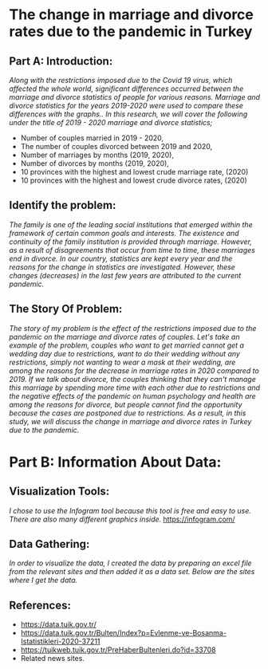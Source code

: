 # The change in marriage and divorce rates due to the pandemic in Turkey
## Part A: Introduction:
*Along with the restrictions imposed due to the Covid 19 virus, which affected the whole world, significant differences occurred between the marriage and divorce statistics of people for various reasons. 
Marriage and divorce statistics for the years 2019-2020 were used to compare these differences with the graphs..
In this research, we will cover the following under the title of 2019 - 2020 marriage and divorce statistics;*

* Number of couples married in 2019 - 2020,
* The number of couples divorced between 2019 and 2020,
* Number of marriages by months (2019, 2020),
* Number of divorces by months (2019, 2020),
* 10 provinces with the highest and lowest crude marriage rate, (2020)
* 10 provinces with the highest and lowest crude divorce rates, (2020)

## Identify the problem:
*The family is one of the leading social institutions that emerged within the framework of certain common goals and interests. The existence and continuity of the family institution is provided through marriage. However, as a result of disagreements that occur from time to time, these marriages end in divorce.
In our country, statistics are kept every year and the reasons for the change in statistics are investigated. However, these changes (decreases) in the last few years are attributed to the current pandemic.*

## The Story Of Problem:
*The story of my problem is the effect of the restrictions imposed due to the pandemic on the marriage and divorce rates of couples. Let's take an example of the problem, couples who want to get married cannot get a wedding day due to restrictions, want to do their wedding without any restrictions, simply not wanting to wear a mask at their wedding, are among the reasons for the decrease in marriage rates in 2020 compared to 2019.
If we talk about divorce, the couples thinking that they can't manage this marriage by spending more time with each other due to restrictions and the negative effects of the pandemic on human psychology and health are among the reasons for divorce, but people cannot find the opportunity because the cases are postponed due to restrictions.
As a result, in this study, we will discuss the change in marriage and divorce rates in Turkey due to the pandemic.*

# Part B: Information About Data:
## Visualization Tools:
*I chose to use the Infogram tool because this tool is free and easy to use. There are also many different graphics inside.*
https://infogram.com/

## Data Gathering:
*In order to visualize the data, I created the data by preparing an excel file from the relevant sites and then added it as a data set. Below are the sites where I get the data.*

## References:
* https://data.tuik.gov.tr/
* https://data.tuik.gov.tr/Bulten/Index?p=Evlenme-ve-Bosanma-Istatistikleri-2020-37211
* https://tuikweb.tuik.gov.tr/PreHaberBultenleri.do?id=33708
* Related news sites.
